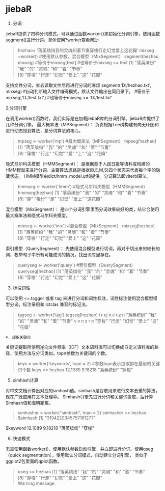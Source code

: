 # jiebaR
1. 分词

jiebaR提供了四种分词模式，可以通过函数worker()来初始化分词引擎，使用函数segment()进行分词。具体使用?worker查看帮助

> hezhao= '落英缤纷我的灵魂和着节奏穿梭行走幻觉爱上这花瓣'
> mixseg =worker() #使用默认参数，混合模型（MixSegment）
> segment(hezhao, mixseg)
#等价于mixseg[text]
#也等价于mixseg <= text
 [1] "落英缤纷" "我"       "的"       "灵魂"     "和"       "着"       "节奏"    
 [8] "穿梭"     "行走"     "幻觉"     "爱上"     "这"       "花瓣" 

支持文件分词，省去读取文件后再进行分词的麻烦
segment('D:/hezhao.txt', mixseg) #自动判断输入文件编码模式，默认文件输出在同目录下。
#等价于mixseg['D:/test.txt']
#也等价于mixseg <= 'D:/test.txt'

 2.分词引擎

在调用worker()函数时，我们实际是在加载jiebaR库的分词引擎。jiebaR库提供了几种分词引擎。
最大概率法（MPSegment）： 
负责根据Trie树构建有向无环图和进行动态规划算法，是分词算法的核心。
> mpseg <- worker('mp') #最大概率法（MPSegment）
> mpseg[hezhao]
 [1] "落英缤纷" "我"       "的"       "灵魂"     "和"       "着"       "节奏"    
 [8] "穿梭"     "行走"     "幻觉"     "爱"       "上"       "这"       "花瓣"   
 
 隐式马尔科夫模型（HMMSegment）： 
是根据基于人民日报等语料库构建的HMM模型来进行分词，主要算法思路是根据(B,E,M,S)四个状态来代表每个字的隐藏状态。 
HMM模型由dict/hmm_model.utf8提供。分词算法即viterbi算法。
> hmmseg <- worker('hmm') #隐式马尔科夫模型（HMMSegment）
> hmmseg[hezhao]
 [1] "落英缤纷" "我"       "的"       "灵魂"     "和"       "着"       "节奏"    
 [8] "穿"       "梭行"     "走"       "幻觉"     "爱上"     "这花瓣"  
 
 混合模型（MixSegment）： 
是四个分词引擎里面分词效果较好的类，结它合使用最大概率法和隐式马尔科夫模型。
> mixseg <- worker('mix') #混合模型（MixSegment）
> mixseg[hezhao]
 [1] "落英缤纷" "我"       "的"       "灵魂"     "和"       "着"       "节奏"    
 [8] "穿梭"     "行走"     "幻觉"     "爱上"     "这"       "花瓣" 
 
 索引模型（QuerySegment）： 
先使用混合模型进行切词，再对于切出来的较长的词，枚举句子中所有可能成词的情况，找出词库里存在。
> queryseg <- worker('query') #索引模型（QuerySegment）
> queryseg[hezhao]
 [1] "落英缤纷" "我"       "的"       "灵魂"     "和"       "着"       "节奏"    
 [8] "穿梭"     "行走"     "幻觉"     "爱上"     "这"       "花瓣" 
 
 3. 标注词性

可以使用 <=.tagger 或者 tag 来进行分词和词性标注，词性标注使用混合模型模型分词，标注采用和 ictclas 兼容的标记法。
> tagseg <- worker('tag')
> tagseg[hezhao]
         i          r         uj          n          c         uz          n 
"落英缤纷"       "我"       "的"     "灵魂"       "和"       "着"     "节奏" 
         v          v          n          x          r          n 
    "穿梭"     "行走"     "幻觉"     "爱上"       "这"     "花瓣" 
    
    4. 提取关键词

关键词提取所使用逆向文件频率（IDF）文本语料库可以切换成自定义语料库的路径，使用方法与分词类似。topn参数为关键词的个数。
> keys = worker('keywords', topn = 2) #参数topn表示提取排在最前的关键词个数
> keys <= hezhao
   12.1089    9.18218 
"落英缤纷"     "穿梭" 

5. simhash计算

对中文文档计算出对应的simhash值。simhash是谷歌用来进行文本去重的算法，现在广泛应用在文本处理中。
Simhash引擎先进行分词和关键词提取，后计算Simhash值和海明距离。
> simhasher = worker("simhash", topn = 2)
> simhasher <= hezhao
$simhash
[1] "3194220345757161277"

$keyword
   12.1089    9.18218 
"落英缤纷"     "穿梭" 

6. 快速模式

无需使用函数worker()，使用默认参数启动引擎，并立即进行分词。使用qseg（quick segmentation），使用默认分词模式，自动建立分词引擎，
类似于ggplot2包里面的qplot函数。
> qseg <= hezhao
 [1] "落英缤纷" "我"       "的"       "灵魂"     "和"       "着"       "节奏"    
 [8] "穿梭"     "行走"     "幻觉"     "爱上"     "这"       "花瓣"    
Warning message:

